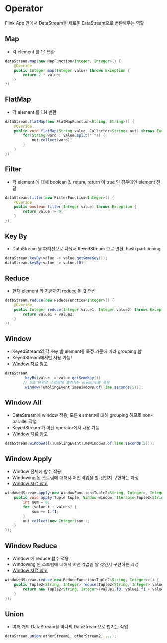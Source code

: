 
# Operator

Flink App 안에서 DataStream을 새로운 DataStream으로 변환해주는 역할

## Map

- 각 element 를 1:1 변환

```java
dataStream.map(new MapFunction<Integer, Integer>() {
    @Overide
    public Integer map(Integer value) throws Exception {
        return 2 * value;
    }
})
```

## FlatMap

- 각 element 를 1:N 변환

```java
dataStream.flatMap(new FlatMapFunction<String, String>() {
    @Overide
    public void flatMap(String value, Collector<String> out) throws Exception {
        for(String word : value.split(" ")) {
            out.collect(word);
        }
    }
})
```

## Filter

- 각 element 에 대해 boolean 값 return, return 이 true 인 경우에만 element 전달

```java
dataStream.filter(new FilterFunction<Integer>() {
    @Overide
    public boolean filter(Integer value) throws Exception {
        return value != 0;
    }
})
```

## Key By

- DataStream 을 파티션으로 나눠서 KeyedStream 으로 변환, hash partitioning

```java
dataStream.keyBy(value -> value.getSomeKey());
dataStream.keyBy(value -> value.f0);
```

## Reduce

- 현재 element 와 지금까지 reduce 된 값 연산

```java
dataStream.reduce(new ReduceFunction<Integer>() {
    @Overide
    public Integer reduce(Integer value1, Integer value2) throws Exception {
        return value1 + value2;
    }
})
```

## Window

- KeyedStream의 각 Key 별 element를 특정 기준에 따라 grouping 함
- KeyedStream에서만 사용 가능!
- [Window 자료 참고](./06window.md)

```java
dataStream
        .keyBy(value -> value.getSomeKey())
        // 5초 단위로 스트림에 흘러가는 element를 묶음
        .window(TumblingEventTimeWindows.of(Time.seconds(5)));
```

## Window All

- DataStream에 window 적용, 모든 element에 대해 grouping 하므로 non-parallel 작업
- KeyedStream 가 아닌 operator에서 사용 가능
- [Window 자료 참고](./06window.md)

```java
dataStream.windowAll(TumblingEventTimeWindows.of(Time.seconds(5)));
```

## Window Apply

- Window 전체에 함수 적용
- Windowing 된 스트림에 대해서 어떤 작업을 할 것인지 구현하는 과정
- [Window 자료 참고](./06window.md)

```java
windowedStream.apply(new WindowFunction<Tuple2<String, Integer>, Integer, Tuple, Window>() {
    public void apply(Tuple tuple, Window window, Iterable<Tuple2<String, Integer>> values, Collector<Integer> out) throws Exception {
        int sum = 0;
        for (value t : values) {
            sum += t.f1;
        }
        out.collect(new Integer(sum));
    }
});
```

## Window Reduce

- Window 에 reduce 함수 적용
- Windowing 된 스트림에 대해서 어떤 작업을 할 것인지 구현하는 과정
- [Window 자료 참고](./06window.md)

```java
windowedStream.reduce(new ReduceFunction<Tuple2<String, Integer>>() {
    public Tuple2<String, Integer> reduce(Tuple2<String, Integer> value1, Tuple2<String, Integer> value2) throws Exception {
        return new Tuple2<String, Integer>(value1.f0, value1.f1 + value2.f1);
    }
});
```

## Union

- 여러 개의 DataStream을 하나의 DataStream으로 합치는 작업

```java
dataStream.union(otherStream1, otherStream2, ...);
```
